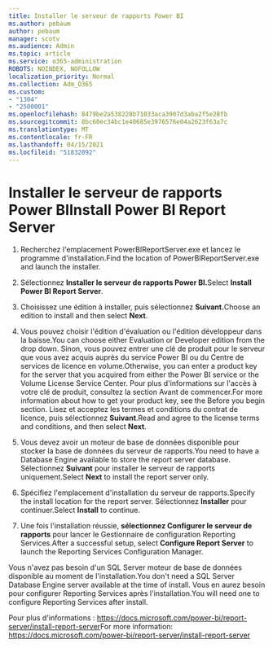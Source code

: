 ```yaml
---
title: Installer le serveur de rapports Power BI
ms.author: pebaum
author: pebaum
manager: scotv
ms.audience: Admin
ms.topic: article
ms.service: o365-administration
ROBOTS: NOINDEX, NOFOLLOW
localization_priority: Normal
ms.collection: Adm_O365
ms.custom:
- "1304"
- "2500001"
ms.openlocfilehash: 8479be2a538228b71033aca3907d3aba2f5e28fb
ms.sourcegitcommit: 8bc60ec34bc1e40685e3976576e04a2623f63a7c
ms.translationtype: MT
ms.contentlocale: fr-FR
ms.lasthandoff: 04/15/2021
ms.locfileid: "51832092"
---
```

# <a name="install-power-bi-report-server"></a><span data-ttu-id="f8444-102">Installer le serveur de rapports Power BI</span><span class="sxs-lookup"><span data-stu-id="f8444-102">Install Power BI Report Server</span></span>

1. <span data-ttu-id="f8444-103">Recherchez l'emplacement PowerBIReportServer.exe et lancez le programme d'installation.</span><span class="sxs-lookup"><span data-stu-id="f8444-103">Find the location of PowerBIReportServer.exe and launch the installer.</span></span>

2. <span data-ttu-id="f8444-104">Sélectionnez **Installer le serveur de rapports Power BI.**</span><span class="sxs-lookup"><span data-stu-id="f8444-104">Select **Install Power BI Report Server**.</span></span>

3. <span data-ttu-id="f8444-105">Choisissez une édition à installer, puis sélectionnez **Suivant.**</span><span class="sxs-lookup"><span data-stu-id="f8444-105">Choose an edition to install and then select **Next**.</span></span>

4. <span data-ttu-id="f8444-106">Vous pouvez choisir l'édition d'évaluation ou l'édition développeur dans la baisse.</span><span class="sxs-lookup"><span data-stu-id="f8444-106">You can choose either Evaluation or Developer edition from the drop down.</span></span>  <span data-ttu-id="f8444-107">Sinon, vous pouvez entrer une clé de produit pour le serveur que vous avez acquis auprès du service Power BI ou du Centre de services de licence en volume.</span><span class="sxs-lookup"><span data-stu-id="f8444-107">Otherwise, you can enter a product key for the server that you acquired from either the Power BI service or the Volume License Service Center.</span></span> <span data-ttu-id="f8444-108">Pour plus d'informations sur l'accès à votre clé de produit, consultez la section Avant de commencer.</span><span class="sxs-lookup"><span data-stu-id="f8444-108">For more information about how to get your product key, see the Before you begin section.</span></span> <span data-ttu-id="f8444-109">Lisez et acceptez les termes et conditions du contrat de licence, puis sélectionnez **Suivant**.</span><span class="sxs-lookup"><span data-stu-id="f8444-109">Read and agree to the license terms and conditions, and then select **Next**.</span></span>

5. <span data-ttu-id="f8444-110">Vous devez avoir un moteur de base de données disponible pour stocker la base de données du serveur de rapports.</span><span class="sxs-lookup"><span data-stu-id="f8444-110">You need to have a Database Engine available to store the report server database.</span></span> <span data-ttu-id="f8444-111">Sélectionnez **Suivant** pour installer le serveur de rapports uniquement.</span><span class="sxs-lookup"><span data-stu-id="f8444-111">Select **Next** to install the report server only.</span></span>

6. <span data-ttu-id="f8444-112">Spécifiez l'emplacement d'installation du serveur de rapports.</span><span class="sxs-lookup"><span data-stu-id="f8444-112">Specify the install location for the report server.</span></span> <span data-ttu-id="f8444-113">Sélectionnez **Installer** pour continuer.</span><span class="sxs-lookup"><span data-stu-id="f8444-113">Select **Install** to continue.</span></span>

7. <span data-ttu-id="f8444-114">Une fois l'installation réussie, **sélectionnez Configurer le serveur de rapports** pour lancer le Gestionnaire de configuration Reporting Services.</span><span class="sxs-lookup"><span data-stu-id="f8444-114">After a successful setup, select **Configure Report Server** to launch the Reporting Services Configuration Manager.</span></span>

<span data-ttu-id="f8444-115">Vous n'avez pas besoin d'un SQL Server moteur de base de données disponible au moment de l'installation.</span><span class="sxs-lookup"><span data-stu-id="f8444-115">You don't need a SQL Server Database Engine server available at the time of install.</span></span> <span data-ttu-id="f8444-116">Vous en aurez besoin pour configurer Reporting Services après l'installation.</span><span class="sxs-lookup"><span data-stu-id="f8444-116">You will need one to configure Reporting Services after install.</span></span>

<span data-ttu-id="f8444-117">Pour plus d'informations : https://docs.microsoft.com/power-bi/report-server/install-report-server</span><span class="sxs-lookup"><span data-stu-id="f8444-117">For more information: https://docs.microsoft.com/power-bi/report-server/install-report-server</span></span>
